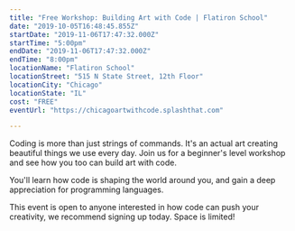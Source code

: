 ```yaml
---
title: "Free Workshop: Building Art with Code | Flatiron School"
date: "2019-10-05T16:48:45.855Z"
startDate: "2019-11-06T17:47:32.000Z"
startTime: "5:00pm"
endDate: "2019-11-06T17:47:32.000Z"
endTime: "8:00pm"
locationName: "Flatiron School"
locationStreet: "515 N State Street, 12th Floor"
locationCity: "Chicago"
locationState: "IL"
cost: "FREE"
eventUrl: "https://chicagoartwithcode.splashthat.com"

---
```


Coding is more than just strings of commands. It's an actual art creating beautiful things we use every day. Join us for a beginner's level workshop and see how you too can build art with code.

You'll learn how code is shaping the world around you, and gain a deep appreciation for programming languages.

This event is open to anyone interested in how code can push your creativity, we recommend signing up today. Space is limited!

